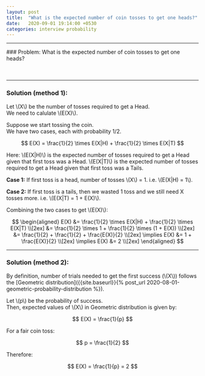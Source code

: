 ```yaml
---
layout: post
title:  "What is the expected number of coin tosses to get one heads?"
date:   2020-09-01 19:14:00 +0530
categories: interview probability
---
```

<hr/>
### Problem:
What is the expected number of coin tosses to get one heads? <br/> <br/> <br/>

<hr/>

### Solution (method 1):

Let \\(X\\) be the number of tosses required to get a Head. <br/>
We need to calulate \\(E(X)\\).

Suppose we start tossing the coin. <br/>
We have two cases, each with probability 1/2. <br/>

$$
E(X) = \frac{1}{2} \times E(X|H) + \frac{1}{2} \times E(X|T)
$$

Here:
\\(E(X|H)\\) is the expected number of tosses required to get a Head given that first toss was a Head.
\\(E(X|T)\\) is the expected number of tosses required to get a Head given that first toss was a Tails.

**Case 1:**
If first toss is a head, number of tosses \\(X\\) = 1.
i.e. \\(E(X|H) = 1\\).

**Case 2:**
If first toss is a tails, then we wasted 1 toss and we still need X tosses more.
i.e. \\(E(X|T) = 1 + E(X)\\).

Combining the two cases to get \\(E(X)\\):

$$
\begin{aligned}
E(X) &= \frac{1}{2} \times E(X|H) + \frac{1}{2} \times E(X|T) \\[2ex]
&= \frac{1}{2} \times 1 + \frac{1}{2} \times (1 + E(X)) \\[2ex]
&= \frac{1}{2} + \frac{1}{2} + \frac{E(X)}{2} \\[2ex]
\implies E(X) &= 1 + \frac{E(X)}{2} \\[2ex]
\implies E(X) &= 2 \\[2ex]
\end{aligned}
$$

<hr/>

### Solution (method 2):

By definition, number of trials needed to get the first success (\\(X\\)) follows the [Geometric distribution]({{site.baseurl}}{% post_url 2020-08-01-geometric-probability-distribution %}).

Let \\(p\\) be the probability of success. <br/>
Then, expected values of \\(X\\) in Geometric distribution is given by:

$$
E(X) = \frac{1}{p}
$$

For a fair coin toss: 

$$
p = \frac{1}{2}
$$

Therefore:

$$
E(X) = \frac{1}{p} = 2
$$